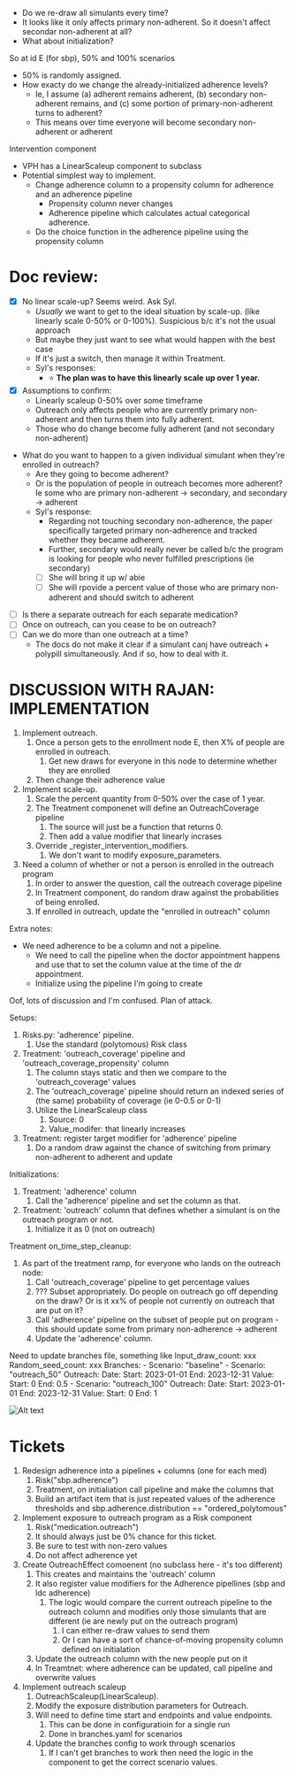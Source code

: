 - Do we re-draw all simulants every time? 
- It looks like it only affects primary non-adherent. So it doesn't affect secondar non-adherent at all?
- What about initialization?

So at id E (for sbp), 50% and 100% scenarios
- 50% is randomly assigned.
- How exacty do we change the already-initialized adherence levels?
    - Ie, I assume (a) adherent remains adherent, (b) secondary non-adherent remains, and (c) some portion of primary-non-adherent turns to adherent?
    - This means over time everyone will become secondary non-adherent or adherent

Intervention component
- VPH has a LinearScaleup component to subclass
- Potential simplest way to implement.
    - Change adherence column to a propensity column for adherence and an adherence pipeline
        - Propensity column never changes
        - Adherence pipeline which calculates actual categorical adherence. 
    - Do the choice function in the adherence pipeline using the propensity column

# Doc review:
- [x] No linear scale-up? Seems weird. Ask Syl.
    - *Usually* we want to get to the ideal situation by scale-up. (like linearly scale 0-50% or 0-100%). Suspicious b/c it's not the usual approach
    - But maybe they just want to see what would happen with the best case
    - If it's just a switch, then manage it within Treatment.
    - Syl's responses:
        - :star: **The plan was to have this linearly scale up over 1 year.**
- [x] Assumptions to confirm:
    - Linearly scaleup 0-50% over some timeframe
    - Outreach only affects people who are currently primary non-adherent and then turns them into fully adherent. 
    - Those who do change become fully adherent (and not secondary non-adherent)
- What do you want to happen to a given individual simulant when they're enrolled in outreach?
    - Are they going to become adherent?
    - Or is the population of people in outreach becomes more adherent? Ie some who are primary non-adherent -> secondary, and secondary -> adherent
    - Syl's response:
        - Regarding not touching secondary non-adherence, the paper specifically targeted primary non-adherence and tracked whether they became adherent.
        - Further, secondary would really never be called b/c the program is looking for people who never fulfilled prescriptions (ie secondary)
        - [ ] She will bring it up w/ abie
        - [ ] She will rpovide a percent value of those who are primary non-adherent and should switch to adherent
- [ ] Is there a separate outreach for each separate medication?
- [ ] Once on outreach, can you cease to be on outreach?
- [ ] Can we do more than one outreach at a time?
    - The docs do not make it clear if a simulant canj have outreach + polypill simultaneously. And if so, how to deal with it.

# DISCUSSION WITH RAJAN: IMPLEMENTATION
1. Implement outreach.
    1. Once a person gets to the enrollment node E, then X% of people are enrolled in outreach.
        1. Get new draws for everyone in this node to determine whether they are enrolled
    1. Then change their adherence value
2. Implement scale-up.
    1. Scale the percent quantity from 0-50% over the case of 1 year.
    2. The Treatment componenet will define an OutreachCoverage pipeline
        1. The source will just be a function that returns 0.
        2. Then add a value modifier that linearly incrases
    3. Override _register_intervention_modifiers.
        1. We don't want to modify exposure_parameters.
3. Need a column of whether or not a person is enrolled in the outreach program
    1. In order to answer the question, call the outreach coverage pipeline
    2. In Treatment component, do random draw against the probabilities of being enrolled.
    3. If enrolled in outreach, update the "enrolled in outreach" column

Extra notes:
- We need adherence to be a column and not a pipeline.
    - We need to call the pipeline when the doctor appointment happens and use that to set the column value at the time of the dr appointment.
    - Initialize using the pipeline I'm going to create

Oof, lots of discussion and I'm confused. Plan of attack.

Setups:
1. Risks.py: 'adherence' pipeline.
    1. Use the standard (polytomous) Risk class
2. Treatment: 'outreach_coverage' pipeline and 'outreach_coverage_propensity' column
    1. The column stays static and then we compare to the 'outreach_coverage' values
    2. The 'outreach_coverage' pipeline should return an indexed series of (the same) probability of coverage (ie 0-0.5 or 0-1)
    3. Utilize the LinearScaleup class
        1. Source: 0
        2. Value_modifer: that linearly increases
3. Treatment: register target modifier for 'adherence' pipeline
    1. Do a random draw against the chance of switching from primary non-adherent to adherent and update
		

Initializations:
1. Treatment: 'adherence' column
    1. Call the 'adherence' pipeline and set the column as that.
2. Treatment: 'outreach' column that defines whether a simulant is on the outreach program or not.
    1. Initialize it as 0 (not on outreach)

Treatment on_time_step_cleanup:
1. As part of the treatment ramp, for everyone who lands on the outreach node:
    1. Call 'outreach_coverage' pipeline to get percentage values
    2. ??? Subset appropriately. Do people on outreach go off depending on the draw? Or is it xx% of people not currently on outreach that are put on it?
    3. Call 'adherence' pipeline on the subset of people put on program - this should update some from primary non-adherence -> adherent
    4. Update the 'adherence' column.
		
Need to update branches file, something like
Input_draw_count: xxx
Random_seed_count: xxx
Branches:
	- Scenario: "baseline"
	- Scenario: "outreach_50"
	Outreach:
		Date:
			Start: 2023-01-01
			End: 2023-12-31
		Value:
			Start: 0
			End: 0.5
	- Scenario: "outreach_100"
	Outreach:
		Date:
			Start: 2023-01-01
			End: 2023-12-31
		Value:
			Start: 0
			End: 1

![Alt text](vscode-remote://ssh-remote%2Bslurm/mnt/share/homes/sbachmei/repos/notes/z_pictures/Untitled%20picture.png)

# Tickets
1. Redesign adherence into a pipelines + columns (one for each med)
    1. Risk("sbp.adherence")
    2. Treatment, on initialiation call pipeline and make the columns that
    3. Build an artifact item that is just repeated values of the adherence thresholds and sbp.adherence.distribution == "ordered_polytomous"
2. Implement exposure to outreach program as a Risk component
    1. Risk("medication.outreach")
    2. It should always just be 0% chance for this ticket.
    3. Be sure to test with non-zero values
    4. Do not affect adherence yet
3. Create OutreachEffect comoenent (no subclass here - it's too different)
    1. This creates and maintains the 'outreach' column
    2. It also register value modifiers for the Adherence pipellines (sbp and ldc adherence)
        1. The logic would compare the current outreach pipeline to the outreach column and modifies only those simulants that are different (ie are newly put on the outreach program)
            1. I can either re-draw values to send them
            2. Or I can have a sort of chance-of-moving propensity column defined on initialation
    3. Update the outreach column with the new people put on it
    4. In Treamtnet: where adherence can be updated, call pipeline and overwrite values
4. Implement outreach scaleup
    1. OutreachScaleup(LinearScaleup).
    2. Modify the exposure distribution parameters for Outreach.
    3. Will need to define time start and endpoints and value endpoints. 
        1. This can be done in configuratioin for a single run
        2. Done in branches.yaml for scenarios
    4. Update the branches config to work through scenarios
        1. If I can't get branches to work then need the logic in the component to get the correct scenario values.
	